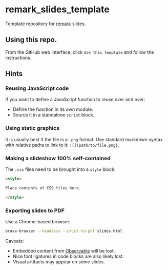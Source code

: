 # remark_slides_template

Template repository for [remark](https://www.remarkjs.com) slides.

## Using this repo.

From the GitHub web interface, click `Use this template` and follow the instructions.

## Hints

### Reusing JavaScript code

If you want to define a JavaScript function to reuse over and over:

* Define the function in its own module.
* Source it in a standalone `script` block.

### Using static graphics

It is usually best if the file is a `.png` format.
Use standard markdown syntax with relative paths to link to it: `![](path/to/file.png)`.

### Making a slideshow 100% self-contained

The `.css` files need to be brought into a `style` block:

```html
<style>

Place contents of CSS files here.

</style>
```

### Exporting slides to PDF

Use a Chrome-based browser:

```sh
brave-browser --headless --print-to-pdf slides.html
```

Caveats:

* Embedded content from [Observable](https://www.observablehq.com) will be lost.
* Nice font ligatures in code blocks are also likely lost.
* Visual artifacts may appear on some slides.
